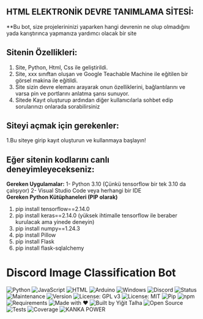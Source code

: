 ## HTML ELEKTRONİK DEVRE TANIMLAMA SİTESİ:

**Bu bot, size projelerininizi yaparken hangi devrenin ne olup olmadığını yada karıştırınca yapmanıza yardımcı olacak bir site

## Sitenin Özellikleri:
1. Site, Python, Html, Css ile geliştirildi.
2. Site, xxx sınıftan oluşan ve Google Teachable Machine ile eğitilen bir görsel makina ile eğitildi.
3. Site sizin devre elemanı arayarak onun özelliklerini, bağlantılarını ve varsa pin ve portlarını anlatma şansı sunuyor.
4. Sitede Kayıt oluşturup ardından diğer kullanıcılarla sohbet edip sorularınızı onlarada sorabilirsiniz

## Siteyi açmak için gerekenler:
1.Bu siteye girip kayıt oluşturun ve kullanmaya başlayın!

## Eğer sitenin kodlarını canlı deneyimleyecekseniz:
**Gereken Uygulamalar:**
1- Python 3.10 (Çünkü tensorflow bir tek 3.10 da çalışıyor)
2- Visual Studio Code veya herhangi bir IDE  
**Gereken Python Kütüphaneleri (PIP olarak)**
1. pip install tensorflow==2.14.0
2. pip install keras==2.14.0 (yüksek ihtimalle tensorflow ile beraber kurulacak ama yinede deneyin)
3. pip install numpy==1.24.3
4. pip install Pillow
5. pip install Flask
6. pip install flask-sqlalchemy

# Discord Image Classification Bot

![Python](https://img.shields.io/badge/Python-3.10-blue?logo=python)
![JavaScript](https://img.shields.io/badge/JavaScript-ES6-yellow?logo=javascript)
![HTML](https://img.shields.io/badge/HTML5-e34c26?logo=html5&logoColor=white)
![Arduino](https://img.shields.io/badge/Arduino-00979D?logo=arduino&logoColor=white)
![Windows](https://img.shields.io/badge/Platform-Windows-blue?logo=windows)
![Discord](https://img.shields.io/badge/Discord-Bot-5865F2?logo=discord&logoColor=white)
![Status](https://img.shields.io/badge/Status-Active-brightgreen)
![Maintenance](https://img.shields.io/badge/Maintained-Yes-green)
![Version](https://img.shields.io/badge/Version-1.0.0-blue)
![License: GPL v3](https://img.shields.io/badge/License-GPLv3-blue.svg)
![License: MIT](https://img.shields.io/badge/License-MIT-yellow.svg)
![Pip](https://img.shields.io/badge/pip-ready-blue?logo=pypi)
![npm](https://img.shields.io/badge/npm-installed-red?logo=npm)
![Requirements](https://img.shields.io/badge/requirements.txt-complete-blue)
![Made with ❤️](https://img.shields.io/badge/Made%20with-%E2%9D%A4-red)
![Built by Yiğit Talha](https://img.shields.io/badge/Built%20by-Yiğit%20Talha-blueviolet)
![Open Source](https://img.shields.io/badge/Open%20Source-Yes-brightgreen)
![Tests](https://img.shields.io/badge/Tests-Passing-brightgreen)
![Coverage](https://img.shields.io/badge/Coverage-90%25-yellowgreen)
![KANKA POWER](https://img.shields.io/badge/KANKA--POWER-🔥🔥🔥-orange)

